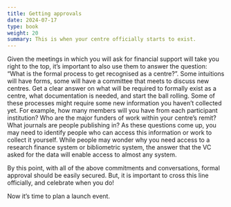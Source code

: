 ```yaml
---
title: Getting approvals
date: 2024-07-17
type: book
weight: 20
summary: This is when your centre officially starts to exist.
---
```


Given the meetings in which you will ask for financial support will take you right to the top, it’s important to also use them to answer the question: “What is the formal process to get recognised as a centre?”. Some intuitions will have forms, some will have a committee that meets to discuss new centres. Get a clear answer on what will be required to formally exist as a centre, what documentation is needed, and start the ball rolling. Some of these processes might require some new information you haven’t collected yet. For example, how many members will you have from each participant institution? Who are the major funders of work within your centre’s remit? What journals are people publishing in? As these questions come up, you may need to identify people who can access this information or work to collect it yourself. While people may wonder why you need access to a research finance system or bibliometric system, the answer that the VC asked for the data will enable access to almost any system.

By this point, with all of the above commitments and conversations, formal approval should be easily secured. But, it is important to cross this line officially, and celebrate when you do!

Now it’s time to plan a launch event.

